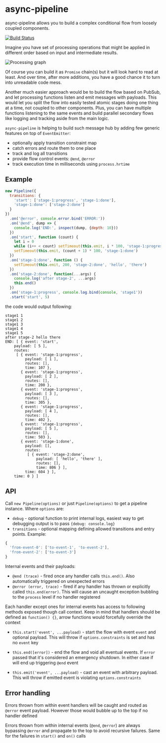 # async-pipeline

async-pipeline allows you to build a complex conditional flow from loosely coupled components.

[![Build Status](https://travis-ci.org/yavorskiy/async-pipeline.svg?branch=master)](https://travis-ci.org/yavorskiy/async-pipeline)

Imagine you have set of processing operations that might be applied in different order based on input and intermediate results.

![Processing graph](https://cdn.rawgit.com/yavorskiy/async-pipeline/04a50bbe/docs/graph.svg)

Of course you can build it as `Promise` chain(s) but it will look hard to read at least. And over time, after more additions, you have a good chance it to turn into unreadable code mess.

Another much easier approach would be to build the flow based on PubSub, and let processing functions listen and emit messages with payloads. This would let you split the flow into easily tested atomic stages doing one thing at a time, not coupled to other components. Plus, you can have multiple functions listening to the same events and build parallel secondary flows like logging and tracking aside from the main logic.

`async-pipeline` is helping to build such message hub by adding few generic features on top of `EventEmitter`:

- optionally apply transition constraint map
- catch errors and route them to one place
- track and log all transitions
- provide flow control events: `@end`, `@error`
- track execution time in milliseconds using `process.hrtime`

## Example

```js
new Pipeline({
  transitions: {
    'start': ['stage-1:progress', 'stage-1:done'],
    'stage-1:done': ['stage-2:done']
  }
})
  .on('@error', console.error.bind('ERROR:'))
  .on('@end', dump => {
    console.log('END:', inspect(dump, {depth: 10}))
  })
  .on('start', function (count) {
    let i = 0
    while (i++ < count) setTimeout(this.emit, i * 100, 'stage-1:progress', i)
    setTimeout(this.emit, (count + 1) * 100, 'stage-1:done')
  })
  .on('stage-1:done', function () {
    setTimeout(this.emit, 200, 'stage-2:done', 'hello', 'there')
  })
  .on('stage-2:done', function(...args) {
    console.log('after stage-2', ...args)
    this.end()
  })
  .on('stage-1:progress', console.log.bind(console, 'stage1'))
  .start('start', 5)
```

the code would output following:

```
stage1 1
stage1 2
stage1 3
stage1 4
stage1 5
after stage-2 hello there
END: [ { event: 'start',
    payload: [ 5 ],
    routes:
     [ { event: 'stage-1:progress',
         payload: [ 1 ],
         routes: [],
         time: 107 },
       { event: 'stage-1:progress',
         payload: [ 2 ],
         routes: [],
         time: 200 },
       { event: 'stage-1:progress',
         payload: [ 3 ],
         routes: [],
         time: 305 },
       { event: 'stage-1:progress',
         payload: [ 4 ],
         routes: [],
         time: 402 },
       { event: 'stage-1:progress',
         payload: [ 5 ],
         routes: [],
         time: 503 },
       { event: 'stage-1:done',
         payload: [],
         routes:
          [ { event: 'stage-2:done',
              payload: [ 'hello', 'there' ],
              routes: [],
              time: 806 } ],
         time: 604 } ],
    time: 0 } ]
```

## API

Call `new Pipeline(options)` or just `Pipeline(options)` to get a pipeline instance. Where `options` are:

- `debug` - optional function to print internal logs, easiest way to get debugging output is to pass `{debug: console.log}`
- `transitions` - optional mapping defining allowed transitions and entry points. Example:

```js
{
  'from-event-0': ['to-event-1', 'to-event-2'],
  'from-event-2': ['to-event-3']
}
```

Internal events and their payloads:

- `@end (trace)` - fired once any handler calls `this.end()`. Also automatically triggered on unexpected errors
- `@error (error, trace)` - fired if any handler has thrown or explicitly called `this.end(error)`. This will cause an uncaught exception bubbling to the `process` level if no handler registered

Each handler except ones for internal events has access to following methods exposed though call context. Keep in mind that handlers should be defined as `function() {}`, arrow functions would forcefully override the context

- `this.start('event', ...payload)` - start the flow with event `event` and optional payload. This will throw if `options.constraints` is set and has no `event` key

- `this.end([error])` - end the flow and void all eventual events. If `error` passed that it's considered an emergency shutdown. In either case if will end up triggering `@end` event

- `this.emit('event', ...payload)` - cast an event with arbitrary payload. This will throw if emitted event is violating `options.constraints`

## Error handling

Errors thrown from within event handlers will be caught and routed as `@error` event payload. However those would bubble up to the top if no handler defined

Errors thrown from within internal events (`@end`, `@error`) are always bypassing `@error` and propagate to the top to avoid recursive failures. Same for the failures in `start()` and `on()` calls
